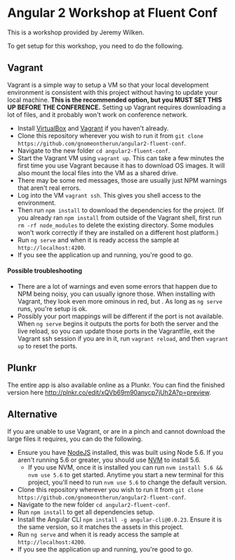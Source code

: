 # Angular 2 Workshop at Fluent Conf

This is a workshop provided by Jeremy Wilken.

To get setup for this workshop, you need to do the following.


## Vagrant

Vagrant is a simple way to setup a VM so that your local development environment is consistent with this project without having to update your local machine. **This is the recommended option, but you MUST SET THIS UP BEFORE THE CONFERENCE.** Setting up Vagrant requires downloading a lot of files, and it probably won't work on conference network.

* Install [VirtualBox](https://www.virtualbox.org/) and [Vagrant](https://vagrantup.com) if you haven't already.
* Clone this repository wherever you wish to run it from `git clone https://github.com/gnomeontherun/angular2-fluent-conf`.
* Navigate to the new folder `cd angular2-fluent-conf`.
* Start the Vagrant VM using `vagrant up`. This can take a few minutes the first time you use Vagrant because it has to download OS images. It will also mount the local files into the VM as a shared drive.
* There may be some red messages, those are usually just NPM warnings that aren't real errors.
* Log into the VM `vagrant ssh`. This gives you shell access to the environment.
* Then run `npm install` to download the dependencies for the project. (If you already ran `npm install` from outside of the Vagrant shell, first run `rm -rf node_modules` to delete the existing directory. Some modules won't work correctly if they are installed on a different host platform.)
* Run `ng serve` and when it is ready access the sample at `http://localhost:4200`.
* If you see the application up and running, you're good to go. 

#### Possible troubleshooting

* There are a lot of warnings and even some errors that happen due to NPM being noisy, you can usually ignore those. When installing with Vagrant, they look even more ominous in red, but . As long as `ng serve` runs, you're setup is ok.
* Possibly your port mappings will be different if the port is not available. When `ng serve` begins it outputs the ports for both the server and the live reload, so you can update those ports in the Vagrantfile, exit the Vagrant ssh session if you are in it, run `vagrant reload`, and then `vagrant up` to reset the ports.

## Plunkr

The entire app is also available online as a Plunkr. You can find the finished version here http://plnkr.co/edit/xQVb69m90anycp7jUh2A?p=preview.

## Alternative

If you are unable to use Vagrant, or are in a pinch and cannot download the large files it requires, you can do the following.

* Ensure you have [NodeJS](https://nodejs.org/download) installed, this was built using Node 5.6. If you aren't running 5.6 or greater, you should use [NVM](https://github.com/creationix/nvm) to install 5.6.
  * If you use NVM, once it is installed you can run `nvm install 5.6 && nvm use 5.6` to get started. Anytime you start a new terminal for this project, you'll need to run `nvm use 5.6` to change the default version.
* Clone this repository wherever you wish to run it from `git clone https://github.com/gnomeontherun/angular2-fluent-conf`.
* Navigate to the new folder `cd angular2-fluent-conf`.
* Run `npm install` to get all dependencies setup.
* Install the Angular CLI `npm install -g angular-cli@0.0.23`. Ensure it is the same version, so it matches the assets in this project.
* Run `ng serve` and when it is ready access the sample at `http://localhost:4200`.
* If you see the application up and running, you're good to go.
